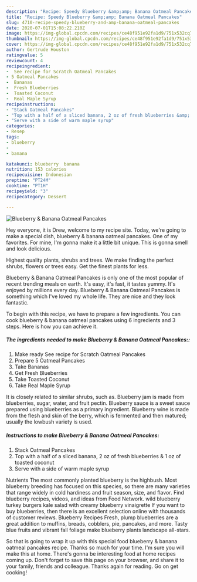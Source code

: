 ```yaml
---
description: "Recipe: Speedy Blueberry &amp;amp; Banana Oatmeal Pancakes"
title: "Recipe: Speedy Blueberry &amp;amp; Banana Oatmeal Pancakes"
slug: 4710-recipe-speedy-blueberry-and-amp-banana-oatmeal-pancakes
date: 2020-07-01T15:08:22.210Z
image: https://img-global.cpcdn.com/recipes/ce48f951e92fa1d9/751x532cq70/blueberry-banana-oatmeal-pancakes-recipe-main-photo.jpg
thumbnail: https://img-global.cpcdn.com/recipes/ce48f951e92fa1d9/751x532cq70/blueberry-banana-oatmeal-pancakes-recipe-main-photo.jpg
cover: https://img-global.cpcdn.com/recipes/ce48f951e92fa1d9/751x532cq70/blueberry-banana-oatmeal-pancakes-recipe-main-photo.jpg
author: Gertrude Houston
ratingvalue: 5
reviewcount: 4
recipeingredient:
-  See recipe for Scratch Oatmeal Pancakes
- 5 Oatmeal Pancakes
-  Bananas
-  Fresh Blueberries
-  Toasted Coconut
-  Real Maple Syrup
recipeinstructions:
- "Stack Oatmeal Pancakes"
- "Top with a half of a sliced banana, 2 oz of fresh blueberries &amp; 1 oz of toasted coconut"
- "Serve with a side of warm maple syrup"
categories:
- Resep
tags:
- blueberry
- 
- banana

katakunci: blueberry  banana
nutrition: 153 calories
recipecuisine: Indonesian
preptime: "PT24M"
cooktime: "PT1H"
recipeyield: "3"
recipecategory: Dessert

---
```



![Blueberry &amp; Banana Oatmeal Pancakes](https://img-global.cpcdn.com/recipes/ce48f951e92fa1d9/751x532cq70/blueberry-banana-oatmeal-pancakes-recipe-main-photo.jpg)

Hey everyone, it is Drew, welcome to my recipe site. Today, we're going to make a special dish, blueberry &amp; banana oatmeal pancakes. One of my favorites. For mine, I'm gonna make it a little bit unique. This is gonna smell and look delicious.

Highest quality plants, shrubs and trees. We make finding the perfect shrubs, flowers or trees easy. Get the finest plants for less.

Blueberry &amp; Banana Oatmeal Pancakes is only one of the most popular of recent trending meals on earth. It's easy, it's fast, it tastes yummy. It's enjoyed by millions every day. Blueberry &amp; Banana Oatmeal Pancakes is something which I've loved my whole life. They are nice and they look fantastic.


To begin with this recipe, we have to prepare a few ingredients. You can cook blueberry &amp; banana oatmeal pancakes using 6 ingredients and 3 steps. Here is how you can achieve it.

##### The ingredients needed to make Blueberry &amp; Banana Oatmeal Pancakes::

1. Make ready  See recipe for Scratch Oatmeal Pancakes
1. Prepare 5 Oatmeal Pancakes
1. Take  Bananas
1. Get  Fresh Blueberries
1. Take  Toasted Coconut
1. Take  Real Maple Syrup


It is closely related to similar shrubs, such as. Blueberry jam is made from blueberries, sugar, water, and fruit pectin. Blueberry sauce is a sweet sauce prepared using blueberries as a primary ingredient. Blueberry wine is made from the flesh and skin of the berry, which is fermented and then matured; usually the lowbush variety is used. 

##### Instructions to make Blueberry &amp; Banana Oatmeal Pancakes:

1. Stack Oatmeal Pancakes
1. Top with a half of a sliced banana, 2 oz of fresh blueberries &amp; 1 oz of toasted coconut
1. Serve with a side of warm maple syrup


Nutrients The most commonly planted blueberry is the highbush. Most blueberry breeding has focused on this species, so there are many varieties that range widely in cold hardiness and fruit season, size, and flavor. Find blueberry recipes, videos, and ideas from Food Network. wild blueberry turkey burgers kale salad with creamy blueberry vinaigrette If you want to buy blueberries, then there is an excellent selection online with thousands of customer reviews. Blueberry Recipes Fresh, plump blueberries are a great addition to muffins, breads, cobblers, pie, pancakes, and more. Tasty blue fruits and vibrant fall foliage make blueberry plants landscape all-stars. 

So that is going to wrap it up with this special food blueberry &amp; banana oatmeal pancakes recipe. Thanks so much for your time. I'm sure you will make this at home. There's gonna be interesting food at home recipes coming up. Don't forget to save this page on your browser, and share it to your family, friends and colleague. Thanks again for reading. Go on get cooking!
